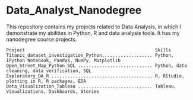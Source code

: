 
# Data_Analyst_Nanodegree

This repository contains my projects related to Data Analysis, in which I demonstrate my abilities in Python, R and data analysis tools. It has my nanodegree course projects.

    Project                                                 Skills
    Titanic_dataset_investigation_Python................... Python, IPython Notebook, Pandas, NumPy, Matplotlib
    Open_Street_Map_Python_SQL ............................ Python, data cleaning, data verification, SQL
    Exploratory_DA_R ...................................... R, RStudio, plotting in R, R packages, EDA
    Data_Visualization_Tableau ............................ Tableau, Visualizations, Dashboards, Stories

